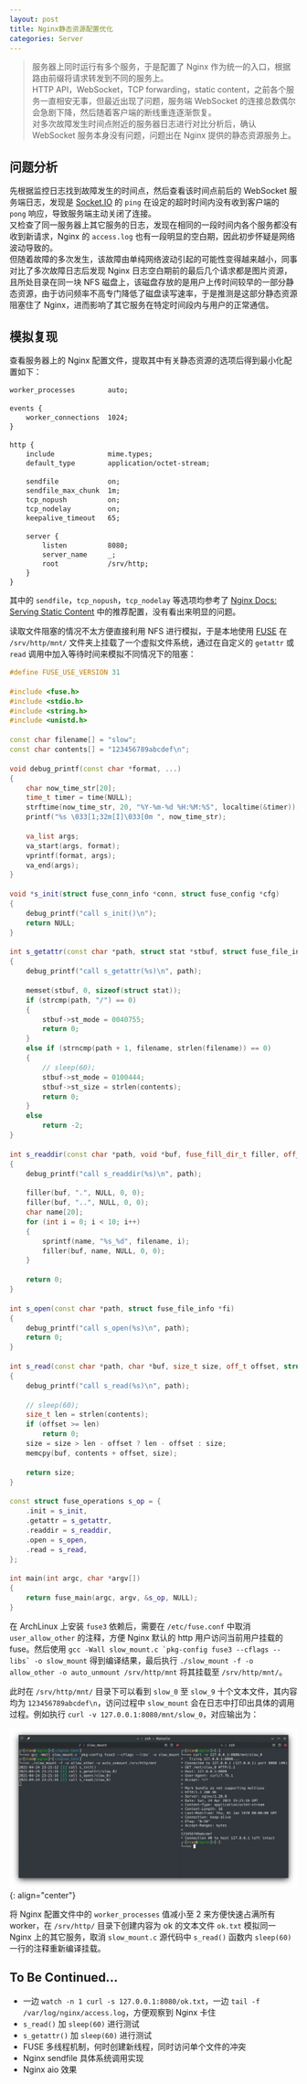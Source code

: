 ```yaml
---
layout: post
title: Nginx静态资源配置优化
categories: Server
---
```


> 服务器上同时运行有多个服务，于是配置了 Nginx 作为统一的入口，根据路由前缀将请求转发到不同的服务上。  
> HTTP API，WebSocket，TCP forwarding，static content，之前各个服务一直相安无事，但最近出现了问题，服务端 WebSocket 的连接总数偶尔会急剧下降，然后随着客户端的断线重连逐渐恢复。  
> 对多次故障发生时间点附近的服务器日志进行对比分析后，确认 WebSocket 服务本身没有问题，问题出在 Nginx 提供的静态资源服务上。  

<!-- more -->

## 问题分析
先根据监控日志找到故障发生的时间点，然后查看该时间点前后的 WebSocket 服务端日志，发现是 [Socket.IO](https://socket.io/) 的 `ping` 在设定的超时时间内没有收到客户端的 `pong` 响应，导致服务端主动关闭了连接。  
又检查了同一服务器上其它服务的日志，发现在相同的一段时间内各个服务都没有收到新请求，Nginx 的 `access.log` 也有一段明显的空白期，因此初步怀疑是网络波动导致的。  
但随着故障的多次发生，该故障由单纯网络波动引起的可能性变得越来越小，同事对比了多次故障日志后发现 Nginx 日志空白期前的最后几个请求都是图片资源，且所处目录在同一块 NFS 磁盘上，该磁盘存放的是用户上传时间较早的一部分静态资源，由于访问频率不高专门降低了磁盘读写速率，于是推测是这部分静态资源阻塞住了 Nginx，进而影响了其它服务在特定时间段内与用户的正常通信。  

## 模拟复现
查看服务器上的 Nginx 配置文件，提取其中有关静态资源的选项后得到最小化配置如下：  
```nginx
worker_processes        auto;

events {
    worker_connections  1024;
}

http {
    include             mime.types;
    default_type        application/octet-stream;

    sendfile            on;
    sendfile_max_chunk  1m;
    tcp_nopush          on;
    tcp_nodelay         on;
    keepalive_timeout   65;

    server {
        listen          8080;
        server_name     _;
        root            /srv/http;
    }
}
```
其中的 `sendfile`，`tcp_nopush`，`tcp_nodelay` 等选项均参考了 [Nginx Docs: Serving Static Content](https://docs.nginx.com/nginx/admin-guide/web-server/serving-static-content/#optimizing-performance-for-serving-content) 中的推荐配置，没有看出来明显的问题。  

读取文件阻塞的情况不太方便直接利用 NFS 进行模拟，于是本地使用 [FUSE](https://github.com/libfuse/libfuse) 在 `/srv/http/mnt/` 文件夹上挂载了一个虚拟文件系统，通过在自定义的 `getattr` 或 `read` 调用中加入等待时间来模拟不同情况下的阻塞：  
```cpp
#define FUSE_USE_VERSION 31

#include <fuse.h>
#include <stdio.h>
#include <string.h>
#include <unistd.h>

const char filename[] = "slow";
const char contents[] = "123456789abcdef\n";

void debug_printf(const char *format, ...)
{
    char now_time_str[20];
    time_t timer = time(NULL);
    strftime(now_time_str, 20, "%Y-%m-%d %H:%M:%S", localtime(&timer));
    printf("%s \033[1;32m[I]\033[0m ", now_time_str);

    va_list args;
    va_start(args, format);
    vprintf(format, args);
    va_end(args);
}

void *s_init(struct fuse_conn_info *conn, struct fuse_config *cfg)
{
    debug_printf("call s_init()\n");
    return NULL;
}

int s_getattr(const char *path, struct stat *stbuf, struct fuse_file_info *fi)
{
    debug_printf("call s_getattr(%s)\n", path);

    memset(stbuf, 0, sizeof(struct stat));
    if (strcmp(path, "/") == 0)
    {
        stbuf->st_mode = 0040755;
        return 0;
    }
    else if (strncmp(path + 1, filename, strlen(filename)) == 0)
    {
        // sleep(60);
        stbuf->st_mode = 0100444;
        stbuf->st_size = strlen(contents);
        return 0;
    }
    else
        return -2;
}

int s_readdir(const char *path, void *buf, fuse_fill_dir_t filler, off_t offset, struct fuse_file_info *fi, enum fuse_readdir_flags flags)
{
    debug_printf("call s_readdir(%s)\n", path);

    filler(buf, ".", NULL, 0, 0);
    filler(buf, "..", NULL, 0, 0);
    char name[20];
    for (int i = 0; i < 10; i++)
    {
        sprintf(name, "%s_%d", filename, i);
        filler(buf, name, NULL, 0, 0);
    }

    return 0;
}

int s_open(const char *path, struct fuse_file_info *fi)
{
    debug_printf("call s_open(%s)\n", path);
    return 0;
}

int s_read(const char *path, char *buf, size_t size, off_t offset, struct fuse_file_info *fi)
{
    debug_printf("call s_read(%s)\n", path);

    // sleep(60);
    size_t len = strlen(contents);
    if (offset >= len)
        return 0;
    size = size > len - offset ? len - offset : size;
    memcpy(buf, contents + offset, size);

    return size;
}

const struct fuse_operations s_op = {
    .init = s_init,
    .getattr = s_getattr,
    .readdir = s_readdir,
    .open = s_open,
    .read = s_read,
};

int main(int argc, char *argv[])
{
    return fuse_main(argc, argv, &s_op, NULL);
}
```
在 ArchLinux 上安装 `fuse3` 依赖后，需要在 `/etc/fuse.conf` 中取消 `user_allow_other` 的注释，方便 Nginx 默认的 http 用户访问当前用户挂载的 fuse。然后使用 ``gcc -Wall slow_mount.c `pkg-config fuse3 --cflags --libs` -o slow_mount`` 得到编译结果，最后执行 `./slow_mount -f -o allow_other -o auto_unmount /srv/http/mnt` 将其挂载至 `/srv/http/mnt/`。  

此时在 `/srv/http/mnt/` 目录下可以看到 `slow_0` 至 `slow_9` 十个文本文件，其内容均为 `123456789abcdef\n`，访问过程中 `slow_mount` 会在日志中打印出具体的调用过程。例如执行 `curl -v 127.0.0.1:8080/mnt/slow_0`，对应输出为：  

![slow_mount_log](/public/image/slow_mount_log.webp)  
{: align="center"}

将 Nginx 配置文件中的 `worker_processes` 值减小至 2 来方便快速占满所有 worker，在 `/srv/http/` 目录下创建内容为 ok 的文本文件 `ok.txt` 模拟同一 Nginx 上的其它服务，取消 `slow_mount.c` 源代码中 `s_read()` 函数内 `sleep(60)` 一行的注释重新编译挂载。

## To Be Continued...

* 一边 `watch -n 1 curl -s 127.0.0.1:8080/ok.txt`，一边 `tail -f /var/log/nginx/access.log`，方便观察到 Nginx 卡住
* `s_read()` 加 `sleep(60)` 进行测试
* `s_getattr()` 加 `sleep(60)` 进行测试
* FUSE 多线程机制，何时创建新线程，同时访问单个文件的冲突
* Nginx sendfile 具体系统调用实现
* Nginx aio 效果
